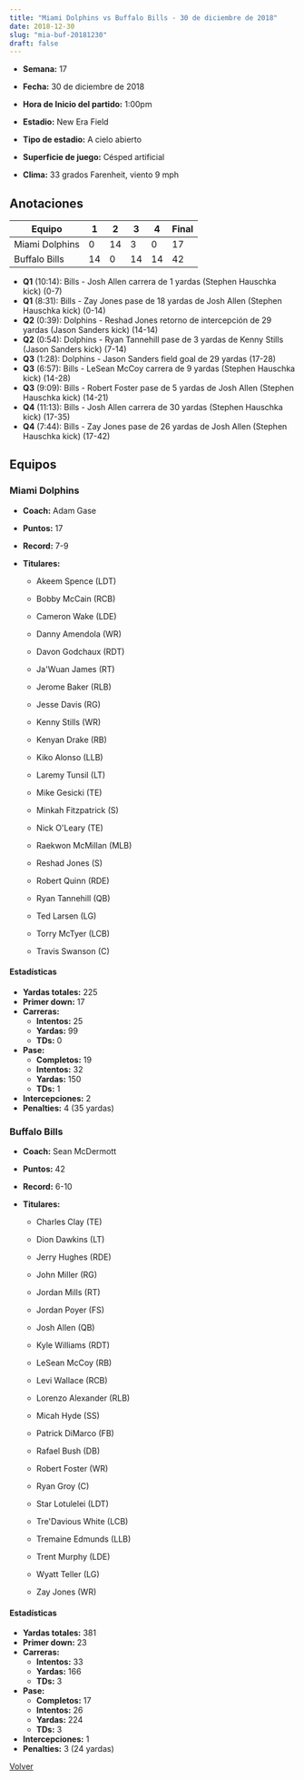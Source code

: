 ```yaml
---
title: "Miami Dolphins vs Buffalo Bills - 30 de diciembre de 2018"
date: 2018-12-30
slug: "mia-buf-20181230"
draft: false
---
```


* **Semana:** 17
* **Fecha:** 30 de diciembre de 2018

* **Hora de Inicio del partido:** 1:00pm
* **Estadio:** New Era Field
* **Tipo de estadio:** A cielo abierto
* **Superficie de juego:** Césped artificial
* **Clima:** 33 grados Farenheit, viento 9 mph





## Anotaciones
| Equipo | 1 | 2 | 3 | 4 | Final |
|--------|---|---|---|---|-------|
| Miami Dolphins  | 0 | 14 | 3 | 0  | 17 |
| Buffalo Bills  | 14 | 0 | 14 | 14  | 42 |
* **Q1** (10:14): Bills - Josh Allen carrera de 1 yardas (Stephen Hauschka kick) (0-7)
* **Q1** (8:31): Bills - Zay Jones pase de 18 yardas de Josh Allen (Stephen Hauschka kick) (0-14)
* **Q2** (0:39): Dolphins - Reshad Jones retorno de intercepción de 29 yardas (Jason Sanders kick) (14-14)
* **Q2** (0:54): Dolphins - Ryan Tannehill pase de 3 yardas de Kenny Stills (Jason Sanders kick) (7-14)
* **Q3** (1:28): Dolphins - Jason Sanders field goal de 29 yardas (17-28)
* **Q3** (6:57): Bills - LeSean McCoy carrera de 9 yardas (Stephen Hauschka kick) (14-28)
* **Q3** (9:09): Bills - Robert Foster pase de 5 yardas de Josh Allen (Stephen Hauschka kick) (14-21)
* **Q4** (11:13): Bills - Josh Allen carrera de 30 yardas (Stephen Hauschka kick) (17-35)
* **Q4** (7:44): Bills - Zay Jones pase de 26 yardas de Josh Allen (Stephen Hauschka kick) (17-42)


## Equipos


### Miami Dolphins
* **Coach:** Adam Gase
* **Puntos:** 17
* **Record:** 7-9
* **Titulares:** 

  * Akeem Spence (LDT) 

  * Bobby McCain (RCB) 

  * Cameron Wake (LDE) 

  * Danny Amendola (WR) 

  * Davon Godchaux (RDT) 

  * Ja'Wuan James (RT) 

  * Jerome Baker (RLB) 

  * Jesse Davis (RG) 

  * Kenny Stills (WR) 

  * Kenyan Drake (RB) 

  * Kiko Alonso (LLB) 

  * Laremy Tunsil (LT) 

  * Mike Gesicki (TE) 

  * Minkah Fitzpatrick (S) 

  * Nick O'Leary (TE) 

  * Raekwon McMillan (MLB) 

  * Reshad Jones (S) 

  * Robert Quinn (RDE) 

  * Ryan Tannehill (QB) 

  * Ted Larsen (LG) 

  * Torry McTyer (LCB) 

  * Travis Swanson (C) 

#### Estadísticas
* **Yardas totales:** 225
* **Primer down:** 17
* **Carreras:**
  * **Intentos:** 25
  * **Yardas:** 99
  * **TDs:** 0
* **Pase:**
  * **Completos:** 19
  * **Intentos:** 32
  * **Yardas:** 150
  * **TDs:** 1
* **Intercepciones:** 2
* **Penalties:** 4 (35 yardas)

### Buffalo Bills
* **Coach:** Sean McDermott
* **Puntos:** 42
* **Record:** 6-10
* **Titulares:** 

  * Charles Clay (TE) 

  * Dion Dawkins (LT) 

  * Jerry Hughes (RDE) 

  * John Miller (RG) 

  * Jordan Mills (RT) 

  * Jordan Poyer (FS) 

  * Josh Allen (QB) 

  * Kyle Williams (RDT) 

  * LeSean McCoy (RB) 

  * Levi Wallace (RCB) 

  * Lorenzo Alexander (RLB) 

  * Micah Hyde (SS) 

  * Patrick DiMarco (FB) 

  * Rafael Bush (DB) 

  * Robert Foster (WR) 

  * Ryan Groy (C) 

  * Star Lotulelei (LDT) 

  * Tre'Davious White (LCB) 

  * Tremaine Edmunds (LLB) 

  * Trent Murphy (LDE) 

  * Wyatt Teller (LG) 

  * Zay Jones (WR) 

#### Estadísticas
* **Yardas totales:** 381
* **Primer down:** 23
* **Carreras:**
  * **Intentos:** 33
  * **Yardas:** 166
  * **TDs:** 3
* **Pase:**
  * **Completos:** 17
  * **Intentos:** 26
  * **Yardas:** 224
  * **TDs:** 3
* **Intercepciones:** 1
* **Penalties:** 3 (24 yardas)


[Volver](/historia/2018)
